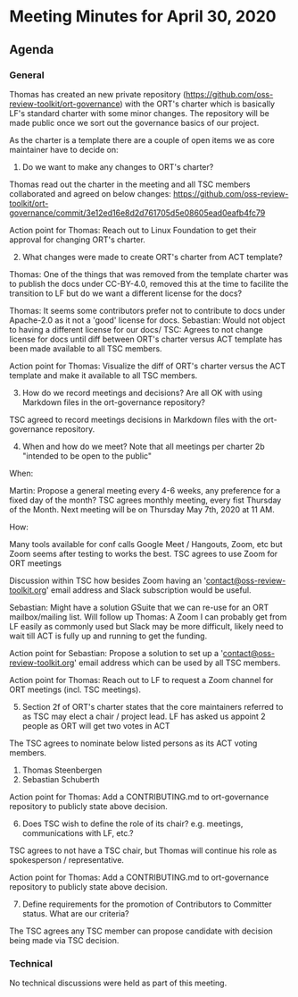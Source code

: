 # Meeting Minutes for April 30, 2020

## Agenda

### General

Thomas has created an new private repository (https://github.com/oss-review-toolkit/ort-governance) with the ORT's charter which is basically LF's standard charter with some minor changes. The repository will be made public once we sort out the governance basics of our project.

As the charter is a template there are a couple of open items we as core maintainer have to decide on:

1. Do we want to make any changes to ORT's charter? 

Thomas read out the charter in the meeting and all TSC members collaborated and agreed on below changes:
https://github.com/oss-review-toolkit/ort-governance/commit/3e12ed16e8d2d761705d5e08605ead0eafb4fc79

Action point for Thomas:
Reach out to Linux Foundation to get their approval for changing ORT's charter.

2. What changes were made to create ORT's charter from ACT template?

Thomas: One of the things that was removed from the template charter was to publish the docs under CC-BY-4.0, removed this at the time to facilite the transition to LF but do we want a different license for the docs?

Thomas: It seems some contributors prefer not to contribute to docs under Apache-2.0 as it not a 'good' license for docs.
Sebastian: Would not object to having a different license for our docs/
TSC: Agrees to not change license for docs until diff between ORT's charter versus ACT template has been made available to all TSC members.

Action point for Thomas:
Visualize the diff of ORT's charter versus the ACT template and make it available to all TSC members.

3. How do we record meetings and decisions? Are all OK with using Markdown files in the ort-governance repository?

TSC agreed to record meetings decisions in Markdown files with the ort-governance repository.

4. When and how do we meet? Note that all meetings per charter 2b "intended to be open to the public"

When:

Martin: Propose a general meeting every 4-6 weeks, any preference for a fixed day of the month?
TSC agrees monthly meeting, every fist Thursday of the Month. Next meeting will be on Thursday May 7th, 2020 at 11 AM.

How:

Many tools available for conf calls Google Meet / Hangouts, Zoom, etc but Zoom seems after testing to works the best.
TSC agrees to use Zoom for ORT meetings

Discussion within TSC how besides Zoom having an 'contact@oss-review-toolkit.org' email address and Slack subscription would be useful.

Sebastian: Might have a solution GSuite that we can re-use for an ORT mailbox/mailing list. Will follow up
Thomas: A Zoom I can probably get from LF easily as commonly used but Slack may be more difficult, likely need to wait till ACT is fully up and running to get the funding.

Action point for Sebastian:
Propose a solution to set up a 'contact@oss-review-toolkit.org' email address which can be used by all TSC members.

Action point for Thomas:
Reach out to LF to request a Zoom channel for ORT meetings (incl. TSC meetings).

5. Section 2f of ORT's charter states that the core maintainers referred to as TSC may elect a chair / project lead. LF has asked us appoint 2 people as ORT will get two votes in ACT

The TSC agrees to nominate below listed persons as its ACT voting members.

1. Thomas Steenbergen
2. Sebastian Schuberth

Action point for Thomas:
Add a CONTRIBUTING.md to ort-governance repository to publicly state above decision.

6. Does TSC wish to define the role of its chair? e.g. meetings, communications with LF, etc.?

TSC agrees to not have a TSC chair, but Thomas will continue his role as spokesperson / representative.

Action point for Thomas:
Add a CONTRIBUTING.md to ort-governance repository to publicly state above decision.

7. Define requirements for the promotion of Contributors to Committer status. What are our criteria?

The TSC agrees any TSC member can propose candidate with decision being made via TSC decision.

### Technical

No technical discussions were held as part of this meeting.